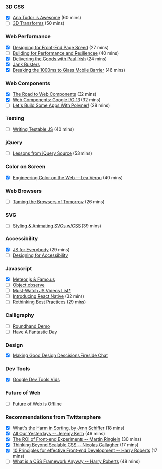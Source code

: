### 3D CSS
- [x] [Ana Tudor is Awesome](http://vimeo.com/98137613) (60 mins)
- [ ] [3D Transforms](http://vimeo.com/98137613) (50 mins)

### Web Performance
- [x] [Designing for Front-End Page Speed](https://www.youtube.com/watch?v=RtpVZ5OzJlc&feature=youtu.be) (27 mins)
- [ ] [Building for Performance and Resiliencee](http://vimeo.com/channels/smashingconf/102347448) (40 mins)
- [x] [Delivering the Goods with Paul Irish](https://www.youtube.com/watch?v=R8W_6xWphtw) (24 mins)
- [x] [Jank Busters](https://www.youtube.com/watch?v=hAzhayTnhEI#t=114)
- [x] [Breaking the 1000ms to Glass Mobile Barrier](https://www.youtube.com/watch?v=Il4swGfTOSM) (46 mins)

### Web Components
- [x] [The Road to Web Components](https://www.youtube.com/watch?v=6peu4KporaA) (32 mins)
- [x] [Web Components: Google I/O 13](https://www.youtube.com/watch?v=fqULJBBEVQE) (32 mins)
- [ ] [Let's Build Some Apps With Polymer!](https://www.youtube.com/watch?v=kV0hgdMpH28) (28 mins)

### Testing
- [ ] [Writing Testable JS](https://www.youtube.com/watch?v=OzjogCFO4Zo) (40 mins)

### jQuery
- [ ] [Lessons from jQuery Source](http://www.paulirish.com/2010/10-things-i-learned-from-the-jquery-source/) (53 mins)

### Color on Screen
- [x] [Engineering Color on the Web -- Lea Verou](http://vimeo.com/channels/smashingconf/96426732) (40 mins)

### Web Browsers
- [ ] [Taming the Browsers of Tomorrow](https://www.youtube.com/watch?v=toKRa0MsI4Q&list=UUyBAm31tEpZ17hka6ZvVqcg) (26 mins)

### SVG
- [ ] [Styling & Animating SVGs w/CSS](https://www.youtube.com/watch?v=hI9roqOKKO8) (39 mins)

### Accessibility
- [x] [JS for Everybody](https://www.youtube.com/watch?v=04DOp1F9Od4) (29 mins)
- [ ] [Designing for Accessibility](http://teamtreehouse.com/library/generate-london-2014/designing-for-accessibility)

### Javascript
- [x] [Meteor.js & Famo.us](https://www.youtube.com/watch?v=bmd-cXSGQAA&feature=youtu.be)
- [ ] [Object.observe](http://addyosmani.com/blog/the-future-of-data-binding-is-object-observe/)
- [ ] [Must-Watch JS Videos List*](https://github.com/AllThingsSmitty/must-watch-javascript)
- [ ] [Introducing React Native](https://www.youtube.com/watch?v=KVZ-P-ZI6W4) (32 mins)
- [ ] [Rethinking Best Practices](https://www.youtube.com/watch?v=x7cQ3mrcKaY) (29 mins)

### Calligraphy
- [ ] [Roundhand Demo](https://www.youtube.com/watch?v=F4165Pp8uns#t=38)
- [ ] [Have A Fantastic Day](https://www.youtube.com/watch?v=AcQPAHKxbQU)

### Design
- [x] [Making Good Design Descisions Fireside Chat](http://www.organizedwonder.com/videos/2449)

### Dev Tools
- [x] [Google Dev Tools Vids](http://discover-devtools.codeschool.com/)

### Future of Web
- [ ] [Future of Web is Offline](https://vimeo.com/120474703)

### Recommendations from Twittersphere
- [x] [What's the Harm in Sorting, by Jenn Schiffer](https://www.youtube.com/watch?v=pj4U_W0OFoE&autoplay=1&app=desktop) (18 mins)
- [x] [All Our Yesterdays -- Jeremy Keith](https://vimeo.com/34269615) (46 mins)
- [x] [The ROI of Front-end Experiments -- Martin Ringlein](https://www.youtube.com/watch?v=AYrot4U9oLc&app=desktop) (30 mins)
- [x] [Thinking Beyond Scalable CSS -- Nicolas Gallagher](https://www.youtube.com/watch?v=L8w3v9m6G04) (17 mins)
- [x] [10 Principles for effective Front-end Development -- Harry Roberts](https://www.youtube.com/watch?v=8adsZeMQjGQ) (17 mins)
- [ ] [What is a CSS Framework Anyway -- Harry Roberts](https://vimeo.com/95734680) (48 mins)